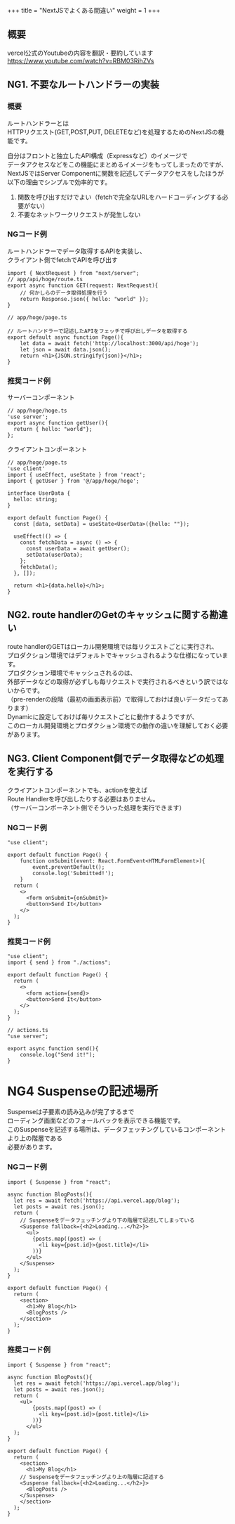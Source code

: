 +++
title = "NextJSでよくある間違い"
weight = 1
+++

## 概要
vercel公式のYoutubeの内容を翻訳・要約しています  
https://www.youtube.com/watch?v=RBM03RihZVs

## NG1. 不要なルートハンドラーの実装

### 概要
ルートハンドラーとは   
HTTPリクエスト(GET,POST,PUT, DELETEなど)を処理するためのNextJSの機能です。  

自分はフロントと独立したAPI構成（Expressなど）のイメージで  
データアクセスなどをこの機能にまとめるイメージをもってしまったのですが、  
NextJSではServer Componentに関数を記述してデータアクセスをしたほうが  
以下の理由でシンプルで効率的です。
1. 関数を呼び出すだけでよい（fetchで完全なURLをハードコーディングする必要がない）
2. 不要なネットワークリクエストが発生しない  

### NGコード例
ルートハンドラーでデータ取得するAPIを実装し、  
クライアント側でfetchでAPIを呼び出す
``` tsx
import { NextRequest } from "next/server";
// app/api/hoge/route.ts
export async function GET(request: NextRequest){
    // 何かしらのデータ取得処理を行う
    return Response.json({ hello: "world" });
}
```
``` tsx
// app/hoge/page.ts

// ルートハンドラーで記述したAPIをフェッチで呼び出しデータを取得する
export default async function Page(){
    let data = await fetch('http://localhost:3000/api/hoge');
    let json = await data.json();
    return <h1>{JSON.stringify(json)}</h1>;
}
```

### 推奨コード例
サーバーコンポーネント
``` tsx
// app/hoge/hoge.ts
'use server';
export async function getUser(){
  return { hello: "world"};
};
```
クライアントコンポーネント
``` tsx
// app/hoge/page.ts
'use client'
import { useEffect, useState } from 'react';
import { getUser } from '@/app/hoge/hoge';

interface UserData {
  hello: string;
}

export default function Page() {
  const [data, setData] = useState<UserData>({hello: ""});

  useEffect(() => {
    const fetchData = async () => {
      const userData = await getUser();
      setData(userData);
    };
    fetchData();
  }, []);

  return <h1>{data.hello}</h1>;
}
```

## NG2. route handlerのGetのキャッシュに関する勘違い
route handlerのGETはローカル開発環境では毎リクエストごとに実行され、  
プロダクション環境ではデフォルトでキャッシュされるような仕様になっています。  
プロダクション環境でキャッシュされるのは、  
外部データなどの取得が必ずしも毎リクエストで実行されるべきという訳ではないからです。  
（pre-renderの段階（最初の画面表示前）で取得しておけば良いデータだってあります）  
Dynamicに設定しておけば毎リクエストごとに動作するようですが、  
このローカル開発環境とプロダクション環境での動作の違いを理解しておく必要があります。  

## NG3. Client Component側でデータ取得などの処理を実行する
クライアントコンポーネントでも、actionを使えば  
Route Handlerを呼び出したりする必要はありません。  
（サーバーコンポーネント側でそういった処理を実行できます）

### NGコード例
``` tsx
"use client";

export default function Page() {
    function onSubmit(event: React.FormEvent<HTMLFormElement>){
        event.preventDefault();
        console.log('Submitted!');
    }
  return (
    <>
      <form onSubmit={onSubmit}>
      <button>Send It</button>
    </>
  );
}
```
### 推奨コード例
``` tsx
"use client";
import { send } from "./actions";

export default function Page() {
  return (
    <>
      <form action={send}>
      <button>Send It</button>
    </>
  );
}
```
``` tsx
// actions.ts
"use server";

export async function send(){
    console.log("Send it!");
}
```

# NG4 Suspenseの記述場所
Suspenseは子要素の読み込みが完了するまで  
ローディング画面などのフォールバックを表示できる機能です。  
このSuspenseを記述する場所は、データフェッチングしているコンポーネントより上の階層である  
必要があります。  
### NGコード例
``` tsx
import { Suspense } from "react";

async function BlogPosts(){
  let res = await fetch('https://api.vercel.app/blog');
  let posts = await res.json();
  return (
    // Suspenseをデータフェッチングより下の階層で記述してしまっている
    <Suspense fallback={<h2>Loading...</h2>}>
      <ul>
        {posts.map((post) => (
          <li key={post.id}>{post.title}</li>
        ))}
      </ul>
    </Suspense>
  );
}

export default function Page() {
  return (
    <section>
      <h1>My Blog</h1>
      <BlogPosts />
    </section>
  );
}
``` 

### 推奨コード例
``` tsx
import { Suspense } from "react";

async function BlogPosts(){
  let res = await fetch('https://api.vercel.app/blog');
  let posts = await res.json();
  return (
    <ul>
        {posts.map((post) => (
          <li key={post.id}>{post.title}</li>
        ))}
      </ul>
  );
}

export default function Page() {
  return (
    <section>
      <h1>My Blog</h1>
    // Suspenseをデータフェッチングより上の階層に記述する
    <Suspense fallback={<h2>Loading...</h2>}>
      <BlogPosts />
    </Suspense>
    </section>
  );
}
``` 